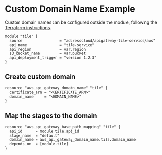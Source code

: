# Custom Domain Name Example

Custom domain names can be configured outside the module, following the [Terraform instructions](https://registry.terraform.io/providers/hashicorp/aws/latest/docs/resources/api_gateway_domain_name).

```hcl
module "tile" {
  source                 = "addresscloud/apigateway-tile-service/aws"
  api_name               = "tile-service"
  api_region             = var.region
  s3_bucket_name         = var.bucket
  api_deployment_trigger = "version 1.2.3"
}
```

## Create custom domain

```hcl
resource "aws_api_gateway_domain_name" "tile" {
  certificate_arn = "<CERTIFICATE_ARN>"
  domain_name     = "<DOMAIN_NAME>"
}
```

## Map the stages to the domain

```hcl
resource "aws_api_gateway_base_path_mapping" "tile" {
  api_id      = module.tile.api_id
  stage_name  = "default"
  domain_name = aws_api_gateway_domain_name.tile.domain_name
  depends_on  = [module.tile]
}
```